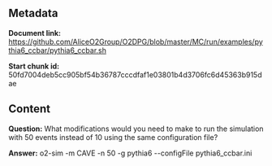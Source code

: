 ## Metadata

**Document link:** https://github.com/AliceO2Group/O2DPG/blob/master/MC/run/examples/pythia6_ccbar/pythia6_ccbar.sh

**Start chunk id:** 50fd7004deb5cc905bf54b36787cccdfaf1e03801b4d3706fc6d45363b915dae

## Content

**Question:** What modifications would you need to make to run the simulation with 50 events instead of 10 using the same configuration file?

**Answer:** o2-sim -m CAVE -n 50 -g pythia6 --configFile pythia6_ccbar.ini